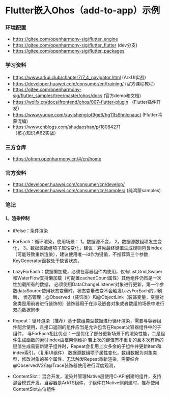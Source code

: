# Flutter嵌入Ohos（add-to-app）示例 

### 环境配置
- https://gitee.com/openharmony-sig/flutter_engine
- https://gitee.com/openharmony-sig/flutter_flutter (dev分支)
- https://gitee.com/openharmony-sig/flutter_packages

### 学习资料
- https://www.arkui.club/chapter7/7_4_navigator.html (ArkUI实战)
- https://developer.huawei.com/consumer/cn/training/ (官方课程教程)
- https://gitee.com/openharmony-sig/flutter_samples/tree/master/ohos/docs (官方demo和文档)
- https://wolfx.cn/docs/frontend/ohos/007-flutter-plugin （Flutter插件开发）
- https://www.yuque.com/xuyisheng/ot9ge6/hg11fs9hnlcnauct (Flutter鸿蒙混编)
- https://www.cnblogs.com/shudaoshan/p/18084271 （核心知识点62实战）

### 三方仓库
- https://ohpm.openharmony.cn/#/cn/home

### 官方资料
- https://developer.huawei.com/consumer/cn/develop/
- https://developer.huawei.com/consumer/cn/samples/ (纯鸿蒙samples)

### 笔记
#### 1。渲染控制
- if/else：条件渲染

- ForEach：循环渲染，使用场景：
1。数据源不变，
2。数据源数组项发生变化，
3。数据源数组项子属性变化，建议：避免最终键值生成规则包含index（可能导致重新渲染），建议使用唯一id作为键值，不推荐第三个参数KeyGenerator函数处于缺省状态，

- LazyForEach：数据懒加载，必须在容器组件内使用，仅有List,Grid,Swiper和WaterFlow支持懒加载（可配置cachedCount属性）其他组件仍然是一次性加载所有的数据，
必须使用DataChangeListener对象进行更新，第一个参数dataSource使用状态变量时，状态变量改变不会触发LazyForEach的UI刷新，
状态管理：@Observed（装饰类）和@ObjectLink（装饰变量，变量对象类是用前者进行装饰的）装饰器用于在涉及嵌套对象或者数组的场景中进行双向数据同步

- Repeat：循环渲染（推荐）基于数组类型数据进行循环渲染，需要与容器组件配合使用，且接口返回的组件应当是允许包含在Repeat父容器组件中的子组件，
与ForEach相比优点：一是优化了部分更新场景下的渲染性能，二是组件生成函数的索引index由框架侧维护
若上次的键值有不重复的且本次有新的键值生成需要新建子组件时，Repeat会复用上次多余的子组件并更新item和index索引，（复用UI组件）
数据源数组项子属性变化，数组数据为对象类型，修改对象的某个属性，无法触发Repeat重新渲染，需要结合@ObservedV2和@Trace装饰器使用进行深度观测，
- ContentSlot：混合开发，渲染并管理Native层使用C-API创建的组件，支持混合模式开发，当容器是ArkTS组件，子组件在Native侧创建时，推荐使用ContentSlot占位组件